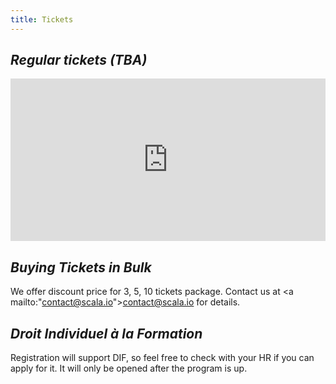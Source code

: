 ```yaml
---
title: Tickets
---
```


<em>Regular tickets (TBA)</em>
------------------
<div style="width:100%; text-align:left;">
  <iframe src="http://www.eventbrite.com/tickets-external?eid=7490047935&ref=etckt&v=2" frameborder="0" height="260px" width="100%" vspace="0" hspace="0" marginheight="5" marginwidth="5" scrolling="no" allowtransparency="true"></iframe>
</div> 

<em>Buying Tickets in Bulk</em>
------------------
We offer discount price for 3, 5, 10 tickets package. Contact us at <a mailto:"contact@scala.io">contact@scala.io</a> for details.


<em>Droit Individuel à la Formation</em>
------------------
Registration will support DIF, so feel free to check with your HR if you can apply for it. It will only be opened after the program is up. 

